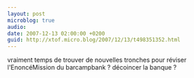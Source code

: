```yaml
---
layout: post
microblog: true
audio: 
date: 2007-12-13 02:00:00 +0200
guid: http://xtof.micro.blog/2007/12/13/t498351352.html
---
```

vraiment temps de trouver de nouvelles tronches pour réviser l'EnoncéMission du  barcampbank ? décoincer la banque ?

